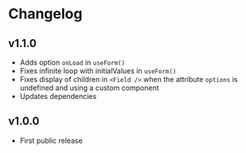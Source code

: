# Changelog

## v1.1.0
- Adds option `onLoad` in `useForm()`
- Fixes infinite loop with initialValues in `useForm()`
- Fixes display of children in `<Field />` when the attribute `options` is undefined and using a custom component
- Updates dependencies

## v1.0.0
- First public release
